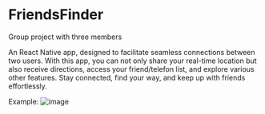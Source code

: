 # FriendsFinder

Group project with three members

An React Native app, designed to facilitate seamless connections between two users. With this app, you can not only share your real-time location but also receive directions, access your friend/telefon list, and explore various other features. Stay connected, find your way, and keep up with friends effortlessly.

Example:
![image](https://github.com/stefanlple/FriendsFinder/assets/81301569/db60b155-3e2a-4589-b422-d65555ce910f)
